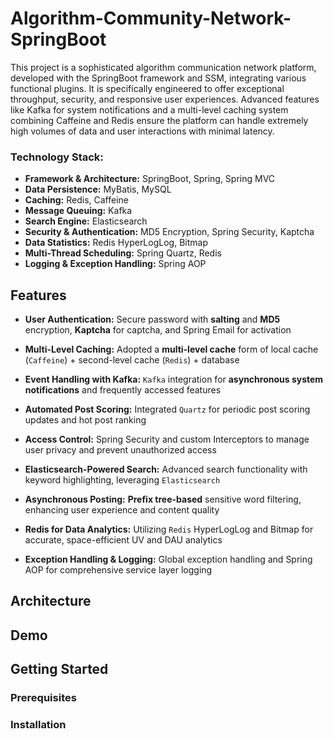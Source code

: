 # Algorithm-Community-Network-SpringBoot

This project is a sophisticated algorithm communication network platform, developed with the SpringBoot framework and SSM, integrating various functional plugins. It is specifically engineered to offer exceptional throughput, security, and responsive user experiences. Advanced features like Kafka for system notifications and a multi-level caching system combining Caffeine and Redis ensure the platform can handle extremely high volumes of data and user interactions with minimal latency.

### Technology Stack:
* **Framework & Architecture:** SpringBoot, Spring, Spring MVC
* **Data Persistence:** MyBatis, MySQL
* **Caching:** Redis, Caffeine
* **Message Queuing:** Kafka
* **Search Engine:** Elasticsearch
* **Security & Authentication:** MD5 Encryption, Spring Security, Kaptcha
* **Data Statistics:** Redis HyperLogLog, Bitmap
* **Multi-Thread Scheduling:** Spring Quartz, Redis
* **Logging & Exception Handling:** Spring AOP

Features
--------

* **User Authentication:** Secure password with **salting** and **MD5** encryption, **Kaptcha** for captcha, and Spring Email for activation

* **Multi-Level Caching:** Adopted a **multi-level cache** form of local cache (`Caffeine`) + second-level cache (`Redis`) + database

* **Event Handling with Kafka:** `Kafka` integration for **asynchronous system notifications** and frequently accessed features

* **Automated Post Scoring:** Integrated `Quartz` for periodic post scoring updates and hot post ranking

* **Access Control:** Spring Security and custom Interceptors to manage user privacy and prevent unauthorized access

* **Elasticsearch-Powered Search:** Advanced search functionality with keyword highlighting, leveraging `Elasticsearch`

* **Asynchronous Posting:** **Prefix tree-based** sensitive word filtering, enhancing user experience and content quality

* **Redis for Data Analytics:** Utilizing `Redis` HyperLogLog and Bitmap for accurate, space-efficient UV and DAU analytics

* **Exception Handling & Logging:** Global exception handling and Spring AOP for comprehensive service layer logging

Architecture
------------



Demo
----



Getting Started
---------------

### Prerequisites


### Installation
